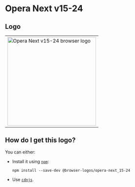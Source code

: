 # Opera Next v15-24

## Logo

<table>
    <tr height=300>
        <td>
            <a href="https://github.com/alrra/browser-logos/tree/394dea29f04a112d444fe4a11535947ac0a260b3/src/archive/opera-next_15-24">
                <img width=290 src="https://raw.githubusercontent.com/alrra/browser-logos/394dea29f04a112d444fe4a11535947ac0a260b3/src/archive/opera-next_15-24/opera-next_15-24.svg?sanitize=true" alt="Opera Next v15-24 browser logo">
            </a>
        </td>
    </tr>
</table>

## How do I get this logo?

You can either:

* Install it using [`npm`][npm]:

  `npm install --save-dev @browser-logos/opera-next_15-24`

* Use [`cdnjs`][cdnjs].

<!-- Link labels: -->

[cdnjs]: https://cdnjs.com/libraries/browser-logos
[npm]: https://www.npmjs.com/
